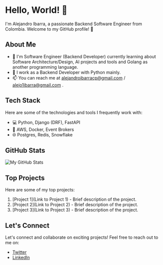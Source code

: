 # Hello, World! 👋

I'm Alejandro Ibarra, a passionate Backend Software Engineer from Colombia. Welcome to my GitHub profile! 🚀

## About Me

- 🌱 I'm Software Engineer (Backend Developer) currently learning about Software Architecture/Design, AI projects and tools and Golang as another programming language.
- 💼 I work as a Backend Developer with Python mainly.
- 📫 You can reach me at alejandroibarracp@gmail.com / alejo1ibarra@gmail.com .

## Tech Stack

Here are some of the technologies and tools I frequently work with:

- 💻 Python, Django (DRF), FastAPI
- 🚀 AWS, Docker, Event Brokers
- 🌐 Postgres, Redis, Snowflake

## GitHub Stats

![My GitHub Stats](https://github-readme-stats.vercel.app/api/top-langs?username=alec-ibp&show_icons=true&layout=compact&theme=dracula&include_all_commits=true&count_private=true)

## Top Projects

Here are some of my top projects:

1. [Project 1](Link to Project 1) - Brief description of the project.
2. [Project 2](Link to Project 2) - Brief description of the project.
3. [Project 3](Link to Project 3) - Brief description of the project.

## Let's Connect

Let's connect and collaborate on exciting projects! Feel free to reach out to me on:

- [Twitter](https://twitter.com/alec_ib)
- [LinkedIn](https://www.linkedin.com/in/ibarra-cp/)
